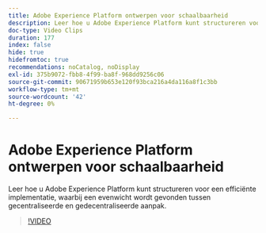 ```yaml
---
title: Adobe Experience Platform ontwerpen voor schaalbaarheid
description: Leer hoe u Adobe Experience Platform kunt structureren voor een efficiënte implementatie, waarbij een evenwicht wordt gevonden tussen gecentraliseerde en gedecentraliseerde aanpak.
doc-type: Video Clips
duration: 177
index: false
hide: true
hidefromtoc: true
recommendations: noCatalog, noDisplay
exl-id: 375b9072-fbb8-4f99-ba8f-968dd9256c06
source-git-commit: 90671959b653e120f93bca216a4da116a8f1c3bb
workflow-type: tm+mt
source-wordcount: '42'
ht-degree: 0%

---
```


# Adobe Experience Platform ontwerpen voor schaalbaarheid

Leer hoe u Adobe Experience Platform kunt structureren voor een efficiënte implementatie, waarbij een evenwicht wordt gevonden tussen gecentraliseerde en gedecentraliseerde aanpak.

<!-- 62_S601_3442532_176_architecting-adobe-experience-platform-for-scalability -->
>[!VIDEO](https://video.tv.adobe.com/v/3459710/?learn=on&enablevpops=true&captions=dut)
